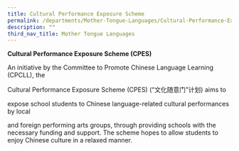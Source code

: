 ```yaml
---
title: Cultural Performance Exposure Scheme
permalink: /departments/Mother-Tongue-Languages/Cultural-Performance-Exposure-Scheme
description: ""
third_nav_title: Mother Tongue Languages
---
```

**Cultural Performance Exposure Scheme (CPES)**

 

An initiative by the Committee to Promote Chinese Language Learning (CPCLL), the

Cultural Performance Exposure Scheme (CPES) (“文化随意门”计划) aims to

expose school students to Chinese language-related cultural performances by local

and foreign performing arts groups, through providing schools with the necessary funding and support. The scheme hopes to allow students to enjoy Chinese culture in a relaxed manner.